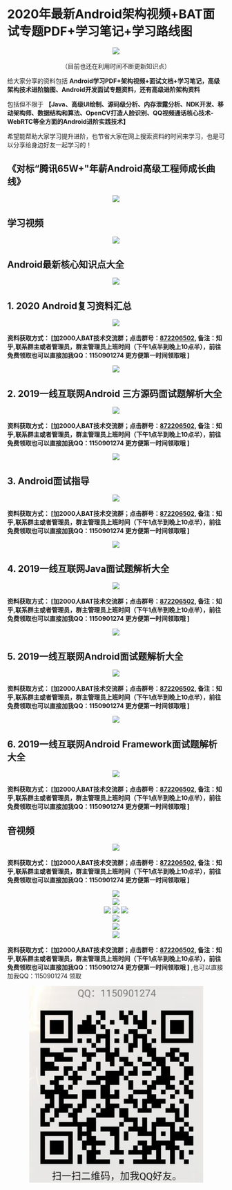 # 2020年最新Android架构视频+BAT面试专题PDF+学习笔记+学习路线图

<div align=center>
<img src="https://images.gitee.com/uploads/images/2020/0903/145637_c1c45e98_8014590.png">
</div>


<p align = center>（目前也还在利用时间不断更新知识点）</p>

给大家分享的资料包括 **Android学习PDF+架构视频+面试文档+学习笔记，高级架构技术进阶脑图、Android开发面试专题资料，还有高级进阶架构资料** 



包括但不限于 **【Java、高级UI绘制、源码级分析、内存泄露分析、NDK开发、移动架构师、数据结构和算法、OpenCV打造人脸识别、QQ视频通话核心技术-WebRTC等全方面的Android进阶实践技术】** 

希望能帮助大家学习提升进阶，也节省大家在网上搜索资料的时间来学习，也是可以分享给身边好友一起学习的！

## 《对标“腾讯65W+"年薪Android高级工程师成长曲线》

<div  align = center>
<img src="https://images.gitee.com/uploads/images/2020/0903/150122_4e9d7264_8014590.png">
</div>


## 学习视频

<div  align = center>
<img src="https://images.gitee.com/uploads/images/2020/0903/150257_bf2e62a3_8014590.png">
</div>


## Android最新核心知识点大全

<div  align = center>
<img src="https://images.gitee.com/uploads/images/2020/0903/150307_b4c25629_8014590.png">
</div>


## 1. 2020 Android复习资料汇总

<div  align = center>
<img src="https://images.gitee.com/uploads/images/2020/0903/153630_d45f34d5_8014590.png">
</div>

 **资料获取方式：
[加2000人BAT技术交流群；点击群号：[872206502](https://jq.qq.com/?_wv=1027&k=h536LTvD), 备注：知乎,联系群主或者管理员，群主管理员上班时间（下午1点半到晚上10点半），前往免费领取也可以直接加我QQ：1150901274 更方便第一时间领取哦 ]** 

<div  align = center>
<img src="https://images.gitee.com/uploads/images/2020/1009/140329_72788f62_8014590.png">
</div>


## 2. 2019一线互联网Android 三方源码面试题解析大全

<div  align = center>
<img src="https://images.gitee.com/uploads/images/2020/0903/151538_30efe46e_8014590.png">
</div>

 **资料获取方式：
[加2000人BAT技术交流群；点击群号：[872206502](https://jq.qq.com/?_wv=1027&k=h536LTvD), 备注：知乎,联系群主或者管理员，群主管理员上班时间（下午1点半到晚上10点半），前往免费领取也可以直接加我QQ：1150901274 更方便第一时间领取哦 ]** 

<div  align = center>
<img src="https://images.gitee.com/uploads/images/2020/1009/140329_72788f62_8014590.png">
</div>


## 3. Android面试指导

<div  align = center>
<img src="https://images.gitee.com/uploads/images/2020/0903/151634_cba5a294_8014590.png">
</div>



 **资料获取方式：
[加2000人BAT技术交流群；点击群号：[872206502](https://jq.qq.com/?_wv=1027&k=h536LTvD), 备注：知乎,联系群主或者管理员，群主管理员上班时间（下午1点半到晚上10点半），前往免费领取也可以直接加我QQ：1150901274 更方便第一时间领取哦 ]** 

<div  align = center>
<img src="https://images.gitee.com/uploads/images/2020/1009/140329_72788f62_8014590.png">
</div>


## 4. 2019一线互联网Java面试题解析大全

<div  align = center>
<img src="https://images.gitee.com/uploads/images/2020/0903/152749_aa70c29a_8014590.png">
</div>

 **资料获取方式：
[加2000人BAT技术交流群；点击群号：[872206502](https://jq.qq.com/?_wv=1027&k=h536LTvD), 备注：知乎,联系群主或者管理员，群主管理员上班时间（下午1点半到晚上10点半），前往免费领取也可以直接加我QQ：1150901274 更方便第一时间领取哦 ]** 

<div  align = center>
<img src="https://images.gitee.com/uploads/images/2020/1009/140329_72788f62_8014590.png">
</div>


## 5. 2019一线互联网Android面试题解析大全

<div  align = center>
<img src="https://images.gitee.com/uploads/images/2020/0903/152736_08622c59_8014590.png">
</div>

 **资料获取方式：
[加2000人BAT技术交流群；点击群号：[872206502](https://jq.qq.com/?_wv=1027&k=h536LTvD), 备注：知乎,联系群主或者管理员，群主管理员上班时间（下午1点半到晚上10点半），前往免费领取也可以直接加我QQ：1150901274 更方便第一时间领取哦 ]** 

<div  align = center>
<img src="https://images.gitee.com/uploads/images/2020/1009/140329_72788f62_8014590.png">
</div>


## 6. 2019一线互联网Android Framework面试题解析大全

<div  align = center>
<img src="https://images.gitee.com/uploads/images/2020/0903/152802_e4eb7b86_8014590.png">
</div>

 **资料获取方式：
[加2000人BAT技术交流群；点击群号：[872206502](https://jq.qq.com/?_wv=1027&k=h536LTvD), 备注：知乎,联系群主或者管理员，群主管理员上班时间（下午1点半到晚上10点半），前往免费领取也可以直接加我QQ：1150901274 更方便第一时间领取哦 ]** 

## 音视频

<div  align = center>
<img src="https://images.gitee.com/uploads/images/2020/0903/163903_8d234976_8014590.png">
</div>

 **资料获取方式：
[加2000人BAT技术交流群；点击群号：[872206502](https://jq.qq.com/?_wv=1027&k=h536LTvD), 备注：知乎,联系群主或者管理员，群主管理员上班时间（下午1点半到晚上10点半），前往免费领取也可以直接加我QQ：1150901274 更方便第一时间领取哦 ]** 

<div  align = center>
<img src="https://images.gitee.com/uploads/images/2020/1009/140329_72788f62_8014590.png">
</div>


<div  align = center>
<img src="https://images.gitee.com/uploads/images/2020/0903/152929_bb135112_8014590.png">
</div>


<div  align = center>
<img src="https://images.gitee.com/uploads/images/2020/0903/152958_25726b87_8014590.png">
<img src="https://upload-images.jianshu.io/upload_images/16810022-480134fc915f32cb.png?imageMogr2/auto-orient/strip|imageView2/2/w/860/format/webp">
<img src="https://upload-images.jianshu.io/upload_images/16810022-907aae3b0f8dbe4d.png?imageMogr2/auto-orient/strip|imageView2/2/format/webp">
</div>
<div  align = center>
<img src="https://images.gitee.com/uploads/images/2020/0903/153005_d0ccc35c_8014590.png">
</div>


<div  align = center>
<img src="https://images.gitee.com/uploads/images/2020/0903/153034_2e628117_8014590.png">
</div>


<div  align = center>
<img src="https://images.gitee.com/uploads/images/2020/0903/153020_c653a849_8014590.png">
</div>

**资料获取方式：
[加2000人BAT技术交流群；点击群号：[872206502](https://jq.qq.com/?_wv=1027&k=h536LTvD), 备注：知乎,联系群主或者管理员，群主管理员上班时间（下午1点半到晚上10点半），前往免费领取也可以直接加我QQ：1150901274 更方便第一时间领取哦 ]** ,也可以直接加我QQ：1150901274 领取

<div  align = center>
<img src="QQ二维码.jpg">
</div>
